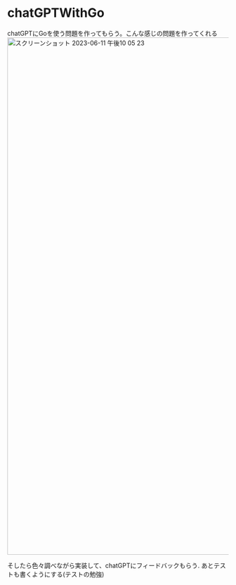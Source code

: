 # chatGPTWithGo
chatGPTにGoを使う問題を作ってもらう。こんな感じの問題を作ってくれる </br>
<img width="1177" alt="スクリーンショット 2023-06-11 午後10 05 23" src="https://github.com/KaitoMizukami/sukeb/assets/108565894/07f123d2-7bbf-4e40-b4fe-354ffb9d47ed">

そしたら色々調べながら実装して、chatGPTにフィードバックもらう.
あとテストも書くようにする(テストの勉強)
